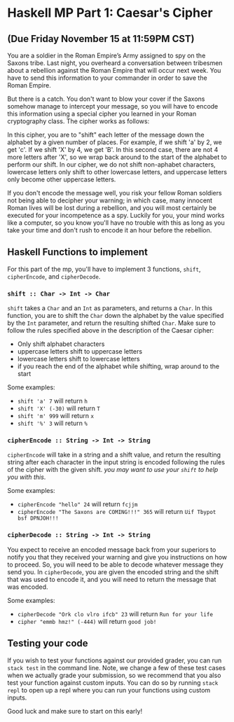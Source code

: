 # Haskell MP Part 1: Caesar's Cipher
## (Due Friday November 15 at 11:59PM CST)
You are a soldier in the Roman Empire’s Army assigned to spy on the Saxons tribe. Last night, you overheard a conversation between tribesmen about a rebellion against the Roman Empire that will occur next week. You have to send this information to your commander in order to save the Roman Empire.

But there is a catch. You don't want to blow your cover if the Saxons somehow manage to intercept your message, so you will have to encode this information using a special cipher you learned in your Roman cryptography class. The cipher works as follows:

In this cipher, you are to "shift" each letter of the message down the alphabet by a given number of places. For example, if we shift 'a' by 2, we get 'c'. If we shift 'X' by 4, we get 'B'. In this second case, there are not 4 more letters after 'X', so we wrap back around to the start of the alphabet to perform our shift. In our cipher, we do not shift non-aphabet characters, lowercase letters only shift to other lowercase letters, and uppercase letters only become other uppercase letters.

If you don't encode the message well, you risk your fellow Roman soldiers not being able to decipher your warning; in which case, many innocent Roman lives will be lost during a rebellion, and you will most certainly be executed for your incompetence as a spy. Luckily for you, your mind works like a computer, so you know you'll have no trouble with this as long as you take your time and don't rush to encode it an hour before the rebellion.

## Haskell Functions to implement
For this part of the mp, you'll have to implement 3 functions, `shift`, `cipherEncode`, and `cipherDecode`.

### `shift :: Char -> Int -> Char`
`shift` takes a `Char` and an `Int` as parameters, and returns a `Char`. In this function, you are to shift the `Char` down the alphabet by the value specified by the `Int` parameter, and return the resulting shifted `Char`. Make sure to follow the rules specified above in the description of the Caesar cipher:

- Only shift alphabet characters
- uppercase letters shift to uppercase letters
- lowercase letters shift to lowercase letters
- if you reach the end of the alphabet while shifting, wrap around to the start

Some examples:
- `shift 'a' 7` will return `h`
- `shift 'X' (-30)` will return `T`
- `shift 'm' 999` will return `x`
- `shift '%' 3` will return `%`

### `cipherEncode :: String -> Int -> String`
`cipherEncode` will take in a string and a shift value, and return the resulting string after each character in the input string is encoded following the rules of the cipher with the given shift. *you may want to use your `shift` to help you with this*.

Some examples:
- `cipherEncode "hello" 24` will return `fcjjm`
- `cipherEncode "The Saxons are COMING!!!" 365` will return `Uif Tbypot bsf DPNJOH!!!`

### `cipherDecode :: String -> Int -> String`
You expect to receive an encoded message back from your superiors to notify you that they received your warning and give you instructions on how to proceed. So, you will need to be able to decode whatever message they send you. In `cipherDecode`, you are given the encoded string and the shift that was used to encode it, and you will need to return the message that was encoded.

Some examples:
- `cipherDecode "Ork clo vlro ifcb" 23` will return `Run for your life`
- `cipher "emmb hmz!" (-444)` will return `good job!`

## Testing your code
If you wish to test your functions against our provided grader, you can run `stack test` in the command line. Note, we change a few of these test cases when we actually grade your submission, so we recommend that you also test your function against custom inputs. You can do so by running `stack repl` to open up a repl where you can run your functions using custom inputs.

Good luck and make sure to start on this early!
